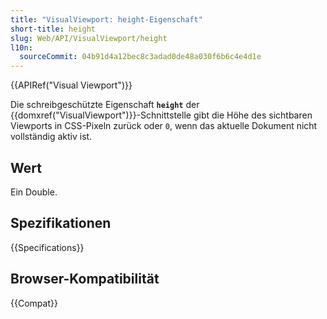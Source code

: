 ```yaml
---
title: "VisualViewport: height-Eigenschaft"
short-title: height
slug: Web/API/VisualViewport/height
l10n:
  sourceCommit: 04b91d4a12bec8c3adad0de48a030f6b6c4e4d1e
---
```


{{APIRef("Visual Viewport")}}

Die schreibgeschützte Eigenschaft **`height`** der {{domxref("VisualViewport")}}-Schnittstelle gibt die Höhe des sichtbaren Viewports in CSS-Pixeln zurück oder `0`, wenn das aktuelle Dokument nicht vollständig aktiv ist.

## Wert

Ein Double.

## Spezifikationen

{{Specifications}}

## Browser-Kompatibilität

{{Compat}}
